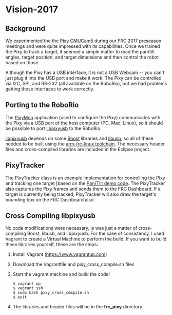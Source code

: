 # Vision-2017

## Background
We experimented the the [Pixy CMUCam5](http://cmucam.org/projects/cmucam5/wiki) during our FRC 2017 preseason meetings and were quite impressed with its capabilities. Once we trained the Pixy to track a target, it seemed a simple matter to read the pan/tilt angles, target position, and target dimensions and then control the robot based on those.

Although the Pixy has a USB interface, it is not a USB Webcam -- you can't just plug it into the USB port and make it work. The Pixy can be controlled via I2C, SPI, and RS-232 (all available on the RoboRio), but we had problems getting those interfaces to work correctly.

## Porting to the RoboRio
The [PixyMon](http://cmucam.org/projects/cmucam5/wiki/Install_PixyMon_on_Mac) application (used to configure the Pixy) communicates with the Pixy via a USB port of the host computer (PC, Mac, Linux), so it should be possible to port [libpixyusb](https://github.com/charmedlabs/pixy) to the RoboRio.

[libpixyusb](https://github.com/charmedlabs/pixy) depends on some [Boost](http://www.boost.org) libraries and [libusb](http://www.libusb.org), so all of these needed to be built using the [arm-frc-linux toolchain](http://first.wpi.edu/FRC/roborio/toolchains). The necessary header files and cross-compiled libraries are included in the Eclipse project.

## PixyTracker
The PixyTracker class is an example implementation for controlling the Pixy and tracking one target [based on the [Pan/Tilt demo code](https://github.com/charmedlabs/pixy/tree/master/src/host/pantilt_in_c). The PixyTracker also captures the Pixy frames and sends them to the FRC Dashboard. If a target is currently being tracked, PixyTracker will also draw the target's bounding box on the FRC Dashboard also.

## Cross Compiling libpixyusb
No code modifications were necessary, is was just a matter of cross-compiling Boost, libusb, and libpixyusb. For the sake of consistency, I used Vagrant to create a Virtual Machine to perform the build. If you want to build these libraries yourself, these are the steps:

1. Install Vagrant (https://www.vagrantup.com)
2. Download the Vagrantfile and pixy_cross_compile.sh files
3. Start the vagrant machine and build the code!

   ```console
   $ vagrant up
   $ vagrant ssh
   $ sudo bash pixy_cross_compile.sh
   $ exit
   ```
4. The libraries and header files will be in the __frc_pixy__ directory.
